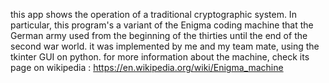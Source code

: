 this app shows the operation of a traditional cryptographic system. In particular, this program's a variant of the Enigma coding machine that the German army used
from the beginning of the thirties until the end of the second war world. it was implemented by me and my team mate, using the tkinter GUI on python.
for more information about the machine, check its page on wikipedia : https://en.wikipedia.org/wiki/Enigma_machine
